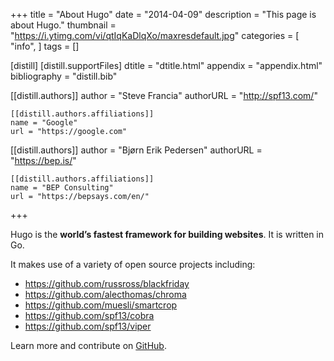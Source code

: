+++
title = "About Hugo"
date = "2014-04-09"
description = "This page is about Hugo."
thumbnail = "https://i.ytimg.com/vi/qtIqKaDlqXo/maxresdefault.jpg"
categories = [
  "info",
]
tags = []

[distill]
  [distill.supportFiles]
  dtitle = "dtitle.html"
  appendix = "appendix.html"
  bibliography = "distill.bib"

  [[distill.authors]]
  author = "Steve Francia"
  authorURL = "http://spf13.com/"

    [[distill.authors.affiliations]]
    name = "Google"
    url = "https://google.com"

  [[distill.authors]]
  author = "Bjørn Erik Pedersen"
  authorURL = "https://bep.is/"

    [[distill.authors.affiliations]]
    name = "BEP Consulting"
    url = "https://bepsays.com/en/"
+++

Hugo is the **world’s fastest framework for building websites**. It is written in Go.

It makes use of a variety of open source projects including:

* https://github.com/russross/blackfriday
* https://github.com/alecthomas/chroma
* https://github.com/muesli/smartcrop
* https://github.com/spf13/cobra
* https://github.com/spf13/viper

Learn more and contribute on [GitHub](https://github.com/gohugoio).
